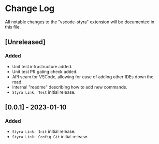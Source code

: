 # Change Log

All notable changes to the "vscode-styra" extension will be documented in this file.

## [Unreleased]

### Added

- Unit test infrastructure added.
- Unit test PR gating check added.
- API seam for VSCode, allowing for ease of adding other IDEs down the road.
- Internal "readme" describing how to add new commands.
- `Styra Link: Test` initial release.

## [0.0.1] - 2023-01-10

### Added

- `Styra Link: Init` initial release.
- `Styra Link: Config Git` initial release.
